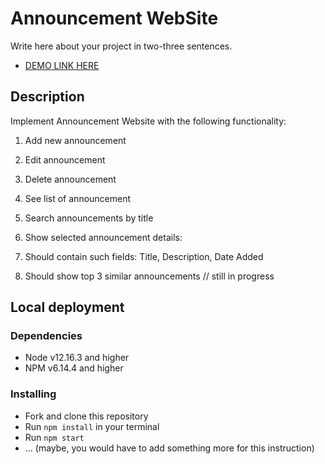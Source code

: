 # Announcement WebSite

Write here about your project in two-three sentences.
- [DEMO LINK HERE](https://lancaelot.github.io/Announcement_Website/)

## Description

Implement Announcement Website with the following functionality:
1. Add new announcement
2. Edit announcement
3. Delete announcement
4. See list of announcement
5. Search announcements by title
6. Show selected announcement details:

1. Should contain such fields: Title, Description, Date Added
2. Should show top 3 similar announcements // still in progress

## Local deployment

### Dependencies
* Node v12.16.3 and higher
* NPM v6.14.4 and higher



### Installing
* Fork and clone this repository
* Run `npm install` in your terminal
* Run `npm start`
* ... (maybe, you would have to add something more for this instruction)


